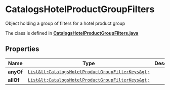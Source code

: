 

# CatalogsHotelProductGroupFilters

Object holding a group of filters for a hotel product group

The class is defined in **[CatalogsHotelProductGroupFilters.java](../../src/main/java/org/openapitools/model/CatalogsHotelProductGroupFilters.java)**

## Properties

Name | Type | Description | Notes
------------ | ------------- | ------------- | -------------
**anyOf** | [`List&lt;CatalogsHotelProductGroupFilterKeys&gt;`](CatalogsHotelProductGroupFilterKeys.md) |  | 
**allOf** | [`List&lt;CatalogsHotelProductGroupFilterKeys&gt;`](CatalogsHotelProductGroupFilterKeys.md) |  | 




